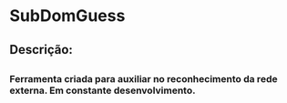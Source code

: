 # SubDomGuess


<div>
  <h2>Descrição:<h2>
  <p><h3>Ferramenta criada para auxiliar no reconhecimento da rede externa.
  Em constante desenvolvimento.<h3></p>
</div>
